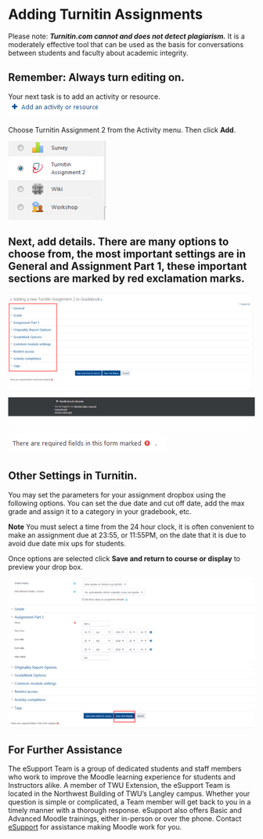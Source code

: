# Adding Turnitin Assignments

Please note: _**Turnitin.com cannot and does not detect plagiarism.**_ It is a moderately effective tool that can be used as the basis for conversations between students and faculty about academic integrity.

## Remember: Always turn editing on.

Your next task is to add an activity or resource. ![](../.gitbook/assets/adding-documents-1-2.png)

Choose Turnitin Assignment 2 from the Activity menu. Then click **Add**.

![](../.gitbook/assets/turnitin-1%20%281%29.png)

## Next, add details. There are many options to choose from, the most important settings are in General and Assignment Part 1, these important sections are marked by red exclamation marks.

![](../.gitbook/assets/turnitin-2-1.png)

![](../.gitbook/assets/turnitin-3-1.png)

## Other Settings in Turnitin.

You may set the parameters for your assignment dropbox using the following options. You can set the due date and cut off date, add the max grade and assign it to a category in your gradebook, etc.

**Note** You must select a time from the 24 hour clock, it is often convenient to make an assignment due at 23:55, or 11:55PM, on the date that it is due to avoid due date mix ups for students.

Once options are selected click **Save and return to course or display** to preview your drop box.

![](../.gitbook/assets/turnitin-4%20%281%29.png)

## For Further Assistance

The eSupport Team is a group of dedicated students and staff members who work to improve the Moodle learning experience for students and Instructors alike. A member of TWU Extension, the eSupport Team is located in the Northwest Building of TWU’s Langley campus. Whether your question is simple or complicated, a Team member will get back to you in a timely manner with a thorough response. eSupport also offers Basic and Advanced Moodle trainings, either in-person or over the phone. Contact [eSupport](https://trinitywestern.teamdynamix.com/TDClient/Requests/ServiceDet?ID=16141) for assistance making Moodle work for you.

